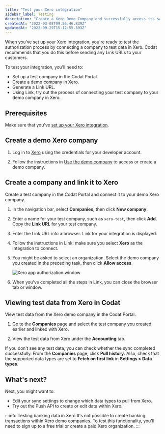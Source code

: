 ```yaml
---
title: "Test your Xero integration"
sidebar_label: Testing
description: "Create a Xero Demo Company and successfully access its sandbox data through Codat's Xero integration"
createdAt: "2022-03-08T09:56:46.839Z"
updatedAt: "2022-09-29T15:12:55.393Z"
---
```


When you've set up your Xero integration, you're ready to test the authorization process by connecting a company to test data in Xero. Codat recommends that you do this before sending any Link URLs to your customers.

To test your integration, you'll need to:

- Set up a test company in the Codat Portal.
- Create a demo company in Xero.
- Generate a Link URL.
- Using Link, try out the process of connecting your test company to your demo company in Xero.

## Prerequisites

Make sure that you've [set up your Xero integration](/integrations/accounting/xero/accounting-xero-setup).

## Create a demo Xero company

1. Log in to <a href="https://xero.com" target="_blank">Xero</a> using the credentials for your developer account.

2. Follow the instructions in <a href="https://central.xero.com/s/article/Use-the-demo-company" target="_blank"> Use the demo company</a> to access or create a demo company.

## Create a company and link it to Xero

Create a test company in the Codat Portal and connect it to your demo Xero company.

1. In the navigation bar, select **Companies**, then click **New company**.

2. Enter a name for your test company, such as `xero-test`, then click **Add**. Copy the **Link URL** for your test company.

3. Enter the Link URL into a browser. Link for your integration is displayed.

4. Follow the instructions in Link; make sure you select **Xero** as the integration to connect.

5. You might be asked to select an organization. Select the demo company you created in the preceding task, then click **Allow access**.

   ![Xero app authorization window](/img/old/658ee87-Xero-Authorize.png "The Xero access request pop-up window that prompts the user to allow Codat access to data of the Xero demo company.")

6. When you've completed all the steps in Link, you can close the browser tab or window.

## Viewing test data from Xero in Codat

View test data from the Xero demo company in the Codat Portal.

1. Go to the **Companies** page and select the test company you created earlier and linked with Xero.

2. View the test data from Xero under the **Accounting** tab.

If you don't see any test data, you can check whether the sync completed successfully. From the **Companies** page, click **Pull history**. Also, check that the supported data types are set to **Fetch on first link** in **Settings > Data types**.

## What's next?

Next, you might want to:

- Edit your sync settings to change which data types to pull from Xero.
- Try out the Push API to create or edit data within Xero.

:::info Testing banking data in Xero
It's not possible to create banking transactions within Xero demo companies. To test this functionality, you'll need to sign up to a free trial or create a paid Xero organization.
:::
